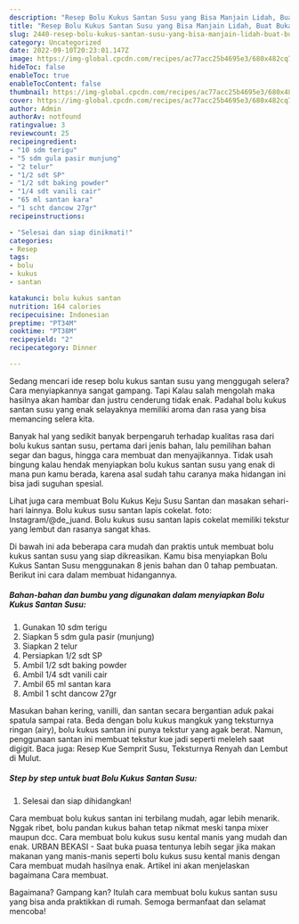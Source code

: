 ```yaml
---
description: "Resep Bolu Kukus Santan Susu yang Bisa Manjain Lidah, Buat Buka Puasa Enak Banget"
title: "Resep Bolu Kukus Santan Susu yang Bisa Manjain Lidah, Buat Buka Puasa Enak Banget"
slug: 2440-resep-bolu-kukus-santan-susu-yang-bisa-manjain-lidah-buat-buka-puasa-enak-banget
category: Uncategorized
date: 2022-09-10T20:23:01.147Z
image: https://img-global.cpcdn.com/recipes/ac77acc25b4695e3/680x482cq70/bolu-kukus-santan-susu-foto-resep-utama.jpg
hideToc: false
enableToc: true
enableTocContent: false
thumbnail: https://img-global.cpcdn.com/recipes/ac77acc25b4695e3/680x482cq70/bolu-kukus-santan-susu-foto-resep-utama.jpg
cover: https://img-global.cpcdn.com/recipes/ac77acc25b4695e3/680x482cq70/bolu-kukus-santan-susu-foto-resep-utama.jpg
author: Admin
authorAv: notfound
ratingvalue: 3
reviewcount: 25
recipeingredient:
- "10 sdm terigu"
- "5 sdm gula pasir munjung"
- "2 telur"
- "1/2 sdt SP"
- "1/2 sdt baking powder"
- "1/4 sdt vanili cair"
- "65 ml santan kara"
- "1 scht dancow 27gr"
recipeinstructions:

- "Selesai dan siap dinikmati!"
categories:
- Resep
tags:
- bolu
- kukus
- santan

katakunci: bolu kukus santan 
nutrition: 164 calories
recipecuisine: Indonesian
preptime: "PT34M"
cooktime: "PT38M"
recipeyield: "2"
recipecategory: Dinner

---
```



Sedang mencari ide resep bolu kukus santan susu yang menggugah selera? Cara menyiapkannya sangat gampang. Tapi Kalau salah mengolah maka hasilnya akan hambar dan justru cenderung tidak enak. Padahal bolu kukus santan susu yang enak selayaknya memiliki aroma dan rasa yang bisa memancing selera kita.


Banyak hal yang sedikit banyak berpengaruh terhadap kualitas rasa dari bolu kukus santan susu, pertama dari jenis bahan, lalu pemilihan bahan segar dan bagus, hingga cara membuat dan menyajikannya. Tidak usah bingung kalau hendak menyiapkan bolu kukus santan susu yang enak di mana pun kamu berada, karena asal sudah tahu caranya maka hidangan ini bisa jadi suguhan spesial.

Lihat juga cara membuat Bolu Kukus Keju Susu Santan dan masakan sehari-hari lainnya. Bolu kukus susu santan lapis cokelat. foto: Instagram/@de_juand. Bolu kukus susu santan lapis cokelat memiliki tekstur yang lembut dan rasanya sangat khas.


Di bawah ini ada beberapa cara mudah dan praktis untuk membuat bolu kukus santan susu yang siap dikreasikan. Kamu bisa menyiapkan Bolu Kukus Santan Susu menggunakan 8 jenis bahan dan 0 tahap pembuatan. Berikut ini cara dalam membuat hidangannya.

<!--inarticleads1-->

##### Bahan-bahan dan bumbu yang digunakan dalam menyiapkan Bolu Kukus Santan Susu:

1. Gunakan 10 sdm terigu
1. Siapkan 5 sdm gula pasir (munjung)
1. Siapkan 2 telur
1. Persiapkan 1/2 sdt SP
1. Ambil 1/2 sdt baking powder
1. Ambil 1/4 sdt vanili cair
1. Ambil 65 ml santan kara
1. Ambil 1 scht dancow 27gr


Masukan bahan kering, vanilli, dan santan secara bergantian aduk pakai spatula sampai rata. Beda dengan bolu kukus mangkuk yang teksturnya ringan (airy), bolu kukus santan ini punya tekstur yang agak berat. Namun, penggunaan santan ini membuat tekstur kue jadi seperti meleleh saat digigit. Baca juga: Resep Kue Semprit Susu, Teksturnya Renyah dan Lembut di Mulut. 

<!--inarticleads2-->

##### Step by step untuk buat Bolu Kukus Santan Susu:


1. Selesai dan siap dihidangkan!

Cara membuat bolu kukus santan ini terbilang mudah, agar lebih menarik. Nggak ribet, bolu pandan kukus bahan tetap nikmat meski tanpa mixer maupun dcc. Cara membuat bolu kukus susu kental manis yang mudah dan enak. URBAN BEKASI - Saat buka puasa tentunya lebih segar jika makan makanan yang manis-manis seperti bolu kukus susu kental manis dengan Cara membuat mudah hasilnya enak. Artikel ini akan menjelaskan bagaimana Cara membuat. 

Bagaimana? Gampang kan? Itulah cara membuat bolu kukus santan susu yang bisa anda praktikkan di rumah. Semoga bermanfaat dan selamat mencoba!
